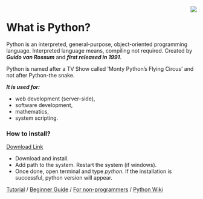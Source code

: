 <img align="right" src="https://raw.githubusercontent.com/kity9188/images/master/PythonBasics.JPG">

# What is Python?
Python is an interpreted, general-purpose, object-oriented programming language. Interpreted language means, compiling not required.
Created by ***Guido van Rossum*** and ***first released in 1991***.

Python is named after a TV Show called ‘Monty Python’s Flying Circus’ and not after Python-the snake.

***It is used for:***
* web development (server-side),
* software development,
* mathematics,
* system scripting.

### How to install?
[Download Link](https://www.python.org/)
* Download and install.
* Add path to the system. Restart the system (if windows). 
* Once done, open terminal and type _python_. If the installation is successful, python version will appear.


[Tutorial](https://docs.python.org/3/tutorial/index.html) / [Beginner Guide](https://www.python.org/about/gettingstarted/) / [For non-programmers](https://wiki.python.org/moin/BeginnersGuide/NonProgrammers) / [Python Wiki](https://wiki.python.org/moin/FrontPage)

